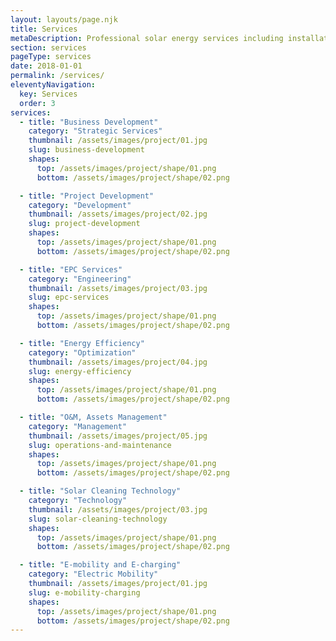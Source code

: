 ```yaml
---
layout: layouts/page.njk
title: Services
metaDescription: Professional solar energy services including installation, maintenance, and consultancy.
section: services
pageType: services
date: 2018-01-01
permalink: /services/
eleventyNavigation:
  key: Services
  order: 3
services:
  - title: "Business Development"
    category: "Strategic Services"
    thumbnail: /assets/images/project/01.jpg
    slug: business-development
    shapes:
      top: /assets/images/project/shape/01.png
      bottom: /assets/images/project/shape/02.png

  - title: "Project Development"
    category: "Development"
    thumbnail: /assets/images/project/02.jpg
    slug: project-development
    shapes:
      top: /assets/images/project/shape/01.png
      bottom: /assets/images/project/shape/02.png

  - title: "EPC Services"
    category: "Engineering"
    thumbnail: /assets/images/project/03.jpg
    slug: epc-services
    shapes:
      top: /assets/images/project/shape/01.png
      bottom: /assets/images/project/shape/02.png

  - title: "Energy Efficiency"
    category: "Optimization"
    thumbnail: /assets/images/project/04.jpg
    slug: energy-efficiency
    shapes:
      top: /assets/images/project/shape/01.png
      bottom: /assets/images/project/shape/02.png

  - title: "O&M, Assets Management"
    category: "Management"
    thumbnail: /assets/images/project/05.jpg
    slug: operations-and-maintenance
    shapes:
      top: /assets/images/project/shape/01.png
      bottom: /assets/images/project/shape/02.png

  - title: "Solar Cleaning Technology"
    category: "Technology"
    thumbnail: /assets/images/project/03.jpg
    slug: solar-cleaning-technology
    shapes:
      top: /assets/images/project/shape/01.png
      bottom: /assets/images/project/shape/02.png

  - title: "E-mobility and E-charging"
    category: "Electric Mobility"
    thumbnail: /assets/images/project/01.jpg
    slug: e-mobility-charging
    shapes:
      top: /assets/images/project/shape/01.png
      bottom: /assets/images/project/shape/02.png
---
```

